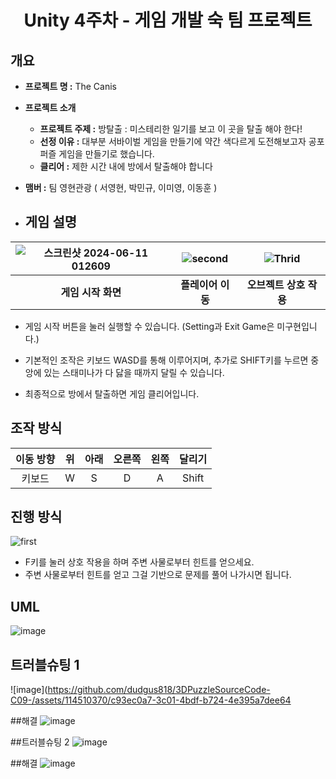 # <center>Unity 4주차 - 게임 개발 숙 팀 프로젝트</center>

## 개요

- **프로젝트 명 :**  The Canis
- **프로젝트 소개**
  - **프로젝트 주제 :** 방탈출 : 미스테리한 일기를 보고 이 곳을 탈출 해야 한다!
  - **선정 이유 :** 대부분 서바이벌 게임을 만들기에 약간 색다르게 도전해보고자 공포 퍼즐 게임을 만들기로 했습니다.
  - **클리어 :** 제한 시간 내에 방에서 탈출해야 합니다
- **맴버 :** 팀 영현관광 ( 서영현, 박민규, 이미영, 이동훈 )



- ## 게임 설명

|![스크린샷 2024-06-11 012609](https://github.com/kuraqura88/777Project/assets/167050509/192c80f0-d468-4a02-8a0e-678d60d557c1)|![second](https://github.com/kuraqura88/777Project/assets/167050509/4c10a354-e94d-47f5-baf5-97a7dd818886)|![Thrid](https://github.com/kuraqura88/777Project/assets/167050509/d0802bfb-1d49-4175-bb01-19dc794e07af)|
|:---:|:---:|:---:|
|**게임 시작 화면**|**플레이어 이동**|**오브젝트 상호 작용**|

- 게임 시작 버튼을 눌러 실행할 수 있습니다. (Setting과 Exit Game은 미구현입니다.)

- 기본적인 조작은 키보드 WASD를 통해 이루어지며, 추가로 SHIFT키를 누르면 중앙에 있는 스태미나가 다 닳을 때까지 달릴 수 있습니다.

- 최종적으로 방에서 탈출하면 게임 클리어입니다.



## 조작 방식

|이동 방향|위|아래|오른쪽|왼쪽|달리기|
|:---:|:---:|:---:|:---:|:---:|:---:|
|키보드|W|S|D|A|Shift|


## 진행 방식

![first](https://github.com/kuraqura88/777Project/assets/167050509/89507197-6a7d-49d4-b8cf-6854d9f6f604)

- F키를 눌러 상호 작용을 하며 주변 사물로부터 힌트를 얻으세요.
- 주변 사물로부터 힌트를 얻고 그걸 기반으로 문제를 풀어 나가시면 됩니다.





## UML
![image](https://github.com/dudgus818/3DPuzzleGame/assets/114510370/14d6ff2a-7d11-4a5c-aff8-2bb51bdece87)

## 트러블슈팅 1
![image](https://github.com/dudgus818/3DPuzzleSourceCode-C09-/assets/114510370/c93ec0a7-3c01-4bdf-b724-4e395a7dee64

##해결
![image](https://github.com/dudgus818/3DPuzzleSourceCode-C09-/assets/114510370/b1ce829c-0e8a-4e19-889b-d0162b644594)



##트러블슈팅 2
![image](https://github.com/dudgus818/3DPuzzleSourceCode-C09-/assets/114510370/c7978b32-fc8b-458f-9bfd-092633287e9a)


##해결
![image](https://github.com/dudgus818/3DPuzzleSourceCode-C09-/assets/114510370/bb01e834-7142-4b9c-85c6-74aac48cb057)
